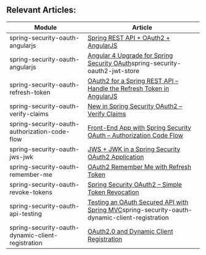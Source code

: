 ## Relevant Articles: 

Module | Article
--|--
spring-security-oauth-angularjs | [Spring REST API + OAuth2 + AngularJS](http://www.baeldung.com/rest-api-spring-oauth2-angularjs)
spring-security-oauth-angularjs | [Angular 4 Upgrade for Spring Security OAuth](http://www.baeldung.com/angular-4-upgrade-for-spring-security-oauth/)spring-security-oauth2-jwt-store | [Using JWT with Spring Security OAuth](http://www.baeldung.com/spring-security-oauth-jwt)
spring-security-oauth-refresh-token | [OAuth2 for a Spring REST API – Handle the Refresh Token in AngularJS](http://www.baeldung.com/spring-security-oauth2-refresh-token-angular-js)
spring-security-oauth-verify-claims | [New in Spring Security OAuth2 – Verify Claims](http://www.baeldung.com/spring-security-oauth-2-verify-claims)
spring-security-oauth-authorization-code-flow | [Front-End App with Spring Security OAuth – Authorization Code Flow](https://www.baeldung.com/spring-security-oauth-authorization-code-flow)
spring-security-oauth-jws-jwk | [JWS + JWK in a Spring Security OAuth2 Application](https://www.baeldung.com/spring-security-oauth2-jws-jwk)
spring-security-oauth-remember-me | [OAuth2 Remember Me with Refresh Token](http://www.baeldung.com/spring-security-oauth2-remember-me)
spring-security-oauth-revoke-tokens | [Spring Security OAuth2 – Simple Token Revocation](http://www.baeldung.com/spring-security-oauth-revoke-tokens)
spring-security-oauth-api-testing | [Testing an OAuth Secured API with Spring MVC](http://www.baeldung.com/oauth-api-testing-with-spring-mvc)spring-security-oauth-dynamic-client-registration
spring-security-oauth-dynamic-client-registration | [OAuth2.0 and Dynamic Client Registration](http://www.baeldung.com/spring-security-oauth-dynamic-client-registration)